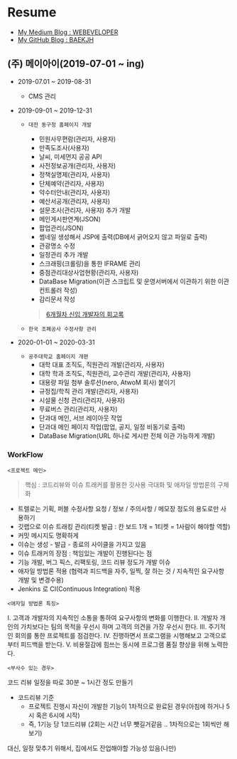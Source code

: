 # Resume

- [My Medium Blog : WEBEVELOPER](https://medium.com/webeveloper)
- [My GitHub Blog : BAEKJH](https://baekjungho.github.io/)

## (주) 메이아이(2019-07-01 ~ ing)

- 2019-07.01 ~ 2019-08-31
  - CMS 관리
  
- 2019-09-01 ~ 2019-12-31
  - `대전 동구청 홈페이지 개발 `
    - 민원사무편람(관리자, 사용자)
    - 만족도조사(사용자)
    - 날씨, 미세먼지 공공 API
    - 사전정보공개(관리자, 사용자)
    - 정책실명제(관리자, 사용자)
    - 단체예약(관리자, 사용자)
    - 약수터안내(관리자, 사용자)
    - 예산서공개(관리자, 사용자)
    - 설문조사(관리자, 사용자) 추가 개발
    - 메인게시판연계(JSON)
    - 팝업관리(JSON)
    - 썸네일 생성해서 JSP에 출력(DB에서 긁어오지 않고 파일로 출력)
    - 관광명소 수정
    - 일정관리 추가 개발
    - 스크래핑(크롤링)을 통한 IFRAME 관리
    - 중점관리대상사업현황(관리자, 사용자)
    - DataBase Migration(이관 스크립트 및 운영서버에서 이관하기 위한 이관 컨트롤러 작성)
    - 감리문서 작성
    
    > [6개월차 신입 개발자의 회고록](https://medium.com/webeveloper/6%EA%B0%9C%EC%9B%94%EC%B0%A8-%EC%8B%A0%EC%9E%85-%EA%B0%9C%EB%B0%9C%EC%9E%90%EC%9D%98-2019%EB%85%84-%ED%9A%8C%EA%B3%A0%EB%A1%9D-8781a998e844)

  - `한국 조폐공사 수정사항 관리`

- 2020-01-01 ~ 2020-03-31
  - `공주대학교 홈페이지 개편`
    - 대학 대표 조직도, 직원관리 개발(관리자, 사용자)
    - 대학 학과 조직도, 직원관리, 교수관리 개발(관리자, 사용자)
    - 대용량 파일 첨부 솔루션(nero, AtwoM 회사) 붙이기
    - 규정집/학칙 관리 개발(관리자, 사용자)
    - 시설물 신청 관리(관리자, 사용자)
    - 무료버스 관리(관리자, 사용자)
    - 단과대 메인, 서브 레이아웃 작업
    - 단과대 메인 페이지 작업(팝업, 공지, 일정 비동기로 출력)
    - DataBase Migration(URL 하나로 게시판 전체 이관 가능하게 개발)


### WorkFlow

`<프로젝트 메인>`

> 핵심 : 코드리뷰와 이슈 트래커를 활용한 깃사용 극대화 및 애자일 방법론의 구체화 

- 트렐로는 기획, 퍼블 수정사항 요청 / 정보 / 주의사항 / 메모장 정도의 용도로만 사용하기
- 깃랩으로 이슈 트래킹 관리(티켓 발급 : 칸 보드 1개 = 1티켓 = 1사람이 해야할 역할)
- 커밋 메시지도 명확하게
- 이슈는 생성 - 발급 - 종료의 사이클을 가지고 있음
- 이슈 트래커의 장점 : 책임있는 개발이 진행된다는 점
- 기능 개발, 버그 픽스, 리팩토링, 코드 리뷰 정도가 개발 이슈
- 애자일 방법론 적용 (협력과 피드백을 자주, 일찍, 잘 하는 것 / 지속적인 요구사항 개발 및 변경수용)
- Jenkins 로 CI(Continuous Integration) 적용

`<애자일 방법론 특징>`

Ⅰ. 고객과 개발자의 지속적인 소통을 통하여 요구사항의 변화를 이행한다.
Ⅱ. 개발자 개인의 가치보다는 팀의 목적을 우선시 하며 고객의 의견을 가장 우선시 한다.
Ⅲ. 주기적인 회의를 통한 프로젝트를 점검한다.
Ⅳ. 진행하면서 프로그램을 시행해보고 고객으로 부터 피드백을 받는다.
Ⅴ. 비용절감에 힘쓰는 동시에 프로그램 품질 향상을 위해 노력한다.

`<부사수 있는 경우>`

코드 리뷰 일정을 따로 30분 ~ 1시간 정도 만들기

- 코드리뷰 기준
  - 프로젝트 진행시 자신이 개발한 기능이 1차적으로 완료된 경우(아침에 하거나 5시 혹은 6시에 시작)
  - 즉, 1기능 당 1코드리뷰  (2회는 시간 너무 뺏길거같음 .. 1차적으로는 1회씩만 해보기)

대신, 일정 맞추기 위해서, 집에서도 잔업해야할 가능성 있음(나만)
